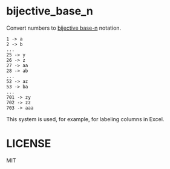 # bijective_base_n

Convert numbers to
[bijective base-n](https://en.wikipedia.org/wiki/Bijective_numeration) notation.

```
1 -> a
2 -> b
...
25 -> y
26 -> z
27 -> aa
28 -> ab
...
52 -> az
53 -> ba
...
701 -> zy
702 -> zz
703 -> aaa
```

This system is used, for example, for labeling columns in Excel.

# LICENSE

MIT
